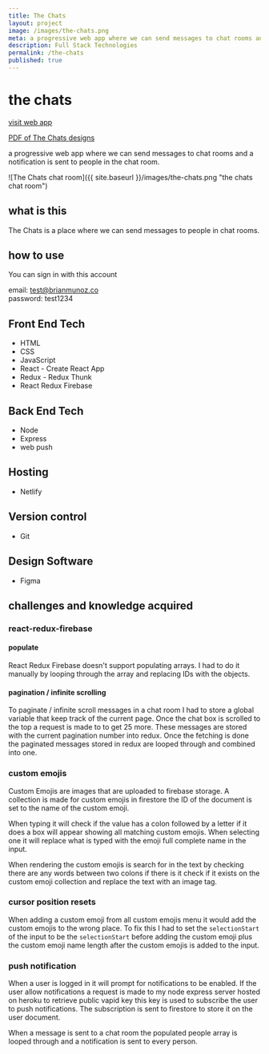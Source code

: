 ```yaml
---
title: The Chats
layout: project
image: /images/the-chats.png
meta: a progressive web app where we can send messages to chat rooms and a notification is sent to people in the chat room.
description: Full Stack Technologies
permalink: /the-chats
published: true
---
```


# the chats

<p class="project__intro">
 <a href="https://the-chats.netlify.app/">visit web app</a>
</p>

<p class="project__intro">
 <a href="/pdf/the-chats-designs.pdf">PDF of The Chats designs</a>
</p>

<p class="project__intro">
    a progressive web app where we can send messages to chat rooms and a notification is sent to people in the chat room.
</p>

![The Chats chat room]({{ site.baseurl }}/images/the-chats.png "the chats chat room")

## what is this

The Chats is a place where we can send messages to people in chat rooms.

## how to use

You can sign in with this account 

email: test@brianmunoz.co   
password: test1234

## Front End Tech

* HTML
* CSS
* JavaScript 
* React - Create React App
* Redux - Redux Thunk
* React Redux Firebase

## Back End Tech

* Node
* Express
* web push

## Hosting

* Netlify

## Version control

* Git

## Design Software

* Figma

## challenges and knowledge acquired

### react-redux-firebase

#### populate

React Redux Firebase doesn't support populating arrays. I had to do it manually by looping through the array and replacing IDs with the objects.

#### pagination / infinite scrolling

To paginate / infinite scroll messages in a chat room I had to store a global variable that keep track of the current page. Once the chat box is scrolled to the top a request is made to to get 25 more. These messages are stored with the current pagination number into redux. Once the fetching is done the paginated messages stored in redux are looped through and combined into one.

### custom emojis

Custom Emojis are images that are uploaded to firebase storage. A collection is made for custom emojis in firestore the ID of the document is set to the name of the custom emoji. 

When typing it will check if the value has a colon followed by a letter if it does a box will appear showing all matching custom emojis. When selecting one it will replace what is typed with the emoji full complete name in the input.

When rendering the custom emojis is search for in the text by checking there are any words between two colons if there is it check if it exists on the custom emoji collection and replace the text with an image tag. 

### cursor position resets 

When adding a custom emoji from all custom emojis menu it would add the custom emojis to the wrong place. To fix this I had to set the `selectionStart` of the input to be the `selectionStart` before adding the custom emoji plus the custom emoji name length after the custom emojis is added to the input.

### push notification

When a user is logged in it will prompt for notifications to be enabled. If the user allow notifications a request is made to my node express server hosted on heroku to retrieve public vapid key this key is used to subscribe the user to push notifications. The subscription is sent to firestore to store it on the user document.

When a message is sent to a chat room the populated people array is looped through and a notification is sent to every person.
